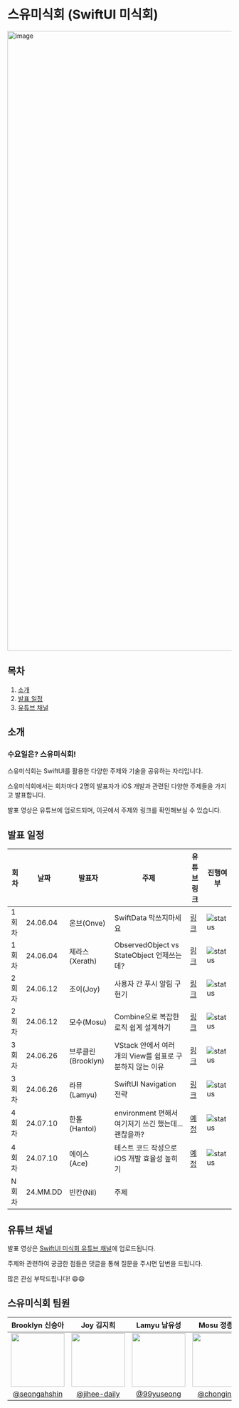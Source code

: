 # 스유미식회 (SwiftUI 미식회)
<img width="1390" alt="image" src="https://github.com/SwiftUI-Gourmet/SwiftUIGourmetArchive/assets/54929503/2974f3e5-66bb-46df-86a7-d8247be19f4b">


## 목차
1. [소개](#소개)
2. [발표 일정](#발표-일정)
3. [유튜브 채널](#유튜브-채널)

## 소개

### 수요일은? 스유미식회!

스유미식회는 SwiftUI를 활용한 다양한 주제와 기술을 공유하는 자리입니다.

스유미식회에서는 회차마다 2명의 발표자가 iOS 개발과 관련된 다양한 주제들을 가지고 발표합니다.

발표 영상은 유튜브에 업로드되며, 이곳에서 주제와 링크를 확인해보실 수 있습니다.

## 발표 일정

| 회차 | 날짜 | 발표자 | 주제 | 유튜브 링크 | 진행여부 |
|------|------|--------|------|--------------|----|
| 1회차 | 24.06.04 | 온브(Onve) | SwiftData 막쓰지마세요 | [링크](https://www.youtube.com/watch?v=anylNu8Hzj0) |![status][DONE]|
| 1회차 | 24.06.04 | 제라스(Xerath) | ObservedObject vs StateObject 언제쓰는데? | [링크](https://www.youtube.com/watch?v=bUul1MtIcE8) |![status][DONE]|
| 2회차 | 24.06.12 | 조이(Joy) | 사용자 간 푸시 알림 구현기 | [링크](https://youtu.be/b7pqOifdKQ4?si=s2yBNJTY9Gpl6Uk9) |![status][DONE]|
| 2회차 | 24.06.12 | 모수(Mosu) | Combine으로 복잡한 로직 쉽게 설계하기 | [링크](https://youtu.be/Bwd7x95Dvn8?si=qFH6A9Yn7yufTRFa) |![status][DONE]|
| 3회차 | 24.06.26 | 브루클린(Brooklyn) | VStack 안에서 여러 개의 View를 쉼표로 구분하지 않는 이유 | [링크](https://youtu.be/gUVAZMKiUY0?si=SbUVcbUJfH8m3yxv) |![status][DONE]|
| 3회차 | 24.06.26 | 라뮤(Lamyu) | SwiftUI Navigation 전략 | [링크](https://youtu.be/V-i57BnmOFI?si=IdVLvfD8Q096PWD_) |![status][DONE]|
| 4회차 | 24.07.10 | 한톨(Hantol) | environment 편해서 여기저기 쓰긴 했는데... 괜찮을까? | [예정]() |![status][DOING]|
| 4회차 | 24.07.10 | 에이스(Ace) | 테스트 코드 작성으로 iOS 개발 효율성 높히기 | [예정]() |![status][DOING]|
| N회차 | 24.MM.DD | 빈칸(Nil) | 주제 |  |  |

## 유튜브 채널

발표 영상은 [SwiftUI 미식회 유튜브 채널](https://www.youtube.com/@TeaPot-ok5qn)에 업로드됩니다.

주제와 관련하여 궁금한 점들은 댓글을 통해 질문을 주시면 답변을 드립니다.

많은 관심 부탁드립니다! 😄😄

## 스유미식회 팀원

| Brooklyn 신승아 | Joy 김지희 | Lamyu 남유성 | Mosu 정종인 | Onve 진윤겸 | Xerath 윤동주 |
|:-:|:-:|:-:|:-:|:-:|:-:|
|<img src="https://avatars.githubusercontent.com/u/90595710?v=4" width=120>|<img src="https://avatars.githubusercontent.com/u/66589666?v=4" width=120>|<img src="https://avatars.githubusercontent.com/u/75793880?v=4" width=120>|<img src="https://avatars.githubusercontent.com/u/19565940?v=4" width=120>|<img src="https://avatars.githubusercontent.com/u/83539914?v=4" width=120>|<img src="https://avatars.githubusercontent.com/u/54929503?v=4" width=120>|
|[@seongahshin](https://github.com/seongahshin)|[@jihee-daily](https://github.com/jihee-daily)|[@99yuseong](https://github.com/99yuseong)|[@chongin12](https://github.com/chongin12)|[@Younkyum](https://github.com/Younkyum)|[@yoondj98](https://github.com/yoondj98)|

[TODO]: https://img.shields.io/badge/-TODO-DFFD26
[DOING]: https://img.shields.io/badge/-DOING-31AE0F
[DONE]: https://img.shields.io/badge/-DONE-0885CC
